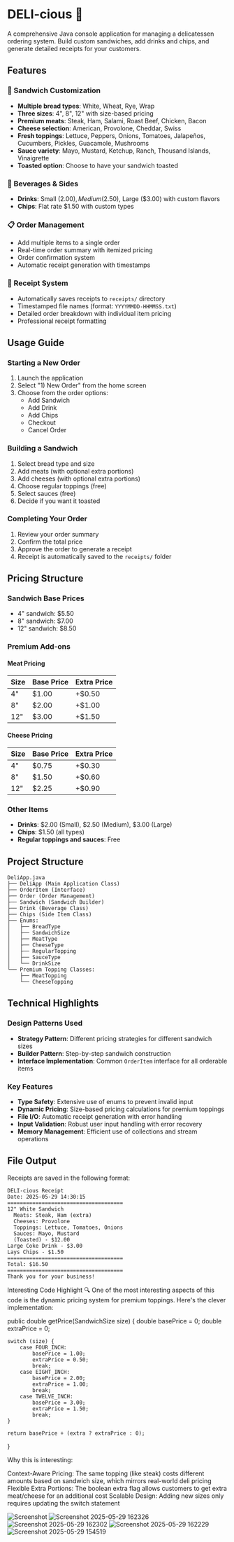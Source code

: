 # DELI-cious 🥪

A comprehensive Java console application for managing a delicatessen ordering system. Build custom sandwiches, add drinks and chips, and generate detailed receipts for your customers.

## Features

### 🥪 Sandwich Customization
- **Multiple bread types**: White, Wheat, Rye, Wrap
- **Three sizes**: 4", 8", 12" with size-based pricing
- **Premium meats**: Steak, Ham, Salami, Roast Beef, Chicken, Bacon
- **Cheese selection**: American, Provolone, Cheddar, Swiss
- **Fresh toppings**: Lettuce, Peppers, Onions, Tomatoes, Jalapeños, Cucumbers, Pickles, Guacamole, Mushrooms
- **Sauce variety**: Mayo, Mustard, Ketchup, Ranch, Thousand Islands, Vinaigrette
- **Toasted option**: Choose to have your sandwich toasted

### 🥤 Beverages & Sides
- **Drinks**: Small ($2.00), Medium ($2.50), Large ($3.00) with custom flavors
- **Chips**: Flat rate $1.50 with custom types

### 📋 Order Management
- Add multiple items to a single order
- Real-time order summary with itemized pricing
- Order confirmation system
- Automatic receipt generation with timestamps

### 📄 Receipt System
- Automatically saves receipts to `receipts/` directory
- Timestamped file names (format: `YYYYMMDD-HHMMSS.txt`)
- Detailed order breakdown with individual item pricing
- Professional receipt formatting

## Usage Guide

### Starting a New Order
1. Launch the application
2. Select "1) New Order" from the home screen
3. Choose from the order options:
   - Add Sandwich
   - Add Drink
   - Add Chips
   - Checkout
   - Cancel Order

### Building a Sandwich
1. Select bread type and size
2. Add meats (with optional extra portions)
3. Add cheeses (with optional extra portions)
4. Choose regular toppings (free)
5. Select sauces (free)
6. Decide if you want it toasted

### Completing Your Order
1. Review your order summary
2. Confirm the total price
3. Approve the order to generate a receipt
4. Receipt is automatically saved to the `receipts/` folder

## Pricing Structure

### Sandwich Base Prices
- 4" sandwich: $5.50
- 8" sandwich: $7.00
- 12" sandwich: $8.50

### Premium Add-ons

#### Meat Pricing
| Size | Base Price | Extra Price |
|------|------------|-------------|
| 4"   | $1.00      | +$0.50      |
| 8"   | $2.00      | +$1.00      |
| 12"  | $3.00      | +$1.50      |

#### Cheese Pricing
| Size | Base Price | Extra Price |
|------|------------|-------------|
| 4"   | $0.75      | +$0.30      |
| 8"   | $1.50      | +$0.60      |
| 12"  | $2.25      | +$0.90      |

### Other Items
- **Drinks**: $2.00 (Small), $2.50 (Medium), $3.00 (Large)
- **Chips**: $1.50 (all types)
- **Regular toppings and sauces**: Free

## Project Structure

```
DeliApp.java
├── DeliApp (Main Application Class)
├── OrderItem (Interface)
├── Order (Order Management)
├── Sandwich (Sandwich Builder)
├── Drink (Beverage Class)
├── Chips (Side Item Class)
├── Enums:
│   ├── BreadType
│   ├── SandwichSize
│   ├── MeatType
│   ├── CheeseType
│   ├── RegularTopping
│   ├── SauceType
│   └── DrinkSize
└── Premium Topping Classes:
    ├── MeatTopping
    └── CheeseTopping
```

## Technical Highlights

### Design Patterns Used
- **Strategy Pattern**: Different pricing strategies for different sandwich sizes
- **Builder Pattern**: Step-by-step sandwich construction
- **Interface Implementation**: Common `OrderItem` interface for all orderable items

### Key Features
- **Type Safety**: Extensive use of enums to prevent invalid input
- **Dynamic Pricing**: Size-based pricing calculations for premium toppings
- **File I/O**: Automatic receipt generation with error handling
- **Input Validation**: Robust user input handling with error recovery
- **Memory Management**: Efficient use of collections and stream operations

## File Output

Receipts are saved in the following format:
```
DELI-cious Receipt
Date: 2025-05-29 14:30:15
=====================================
12" White Sandwich
  Meats: Steak, Ham (extra)
  Cheeses: Provolone
  Toppings: Lettuce, Tomatoes, Onions
  Sauces: Mayo, Mustard
  (Toasted) - $12.00
Large Coke Drink - $3.00
Lays Chips - $1.50
=====================================
Total: $16.50
=====================================
Thank you for your business!
```
Interesting Code Highlight 🔍
One of the most interesting aspects of this code is the dynamic pricing system for premium toppings. Here's the clever implementation:

public double getPrice(SandwichSize size) {
    double basePrice = 0;
    double extraPrice = 0;
    
    switch (size) {
        case FOUR_INCH:
            basePrice = 1.00;
            extraPrice = 0.50;
            break;
        case EIGHT_INCH:
            basePrice = 2.00;
            extraPrice = 1.00;
            break;
        case TWELVE_INCH:
            basePrice = 3.00;
            extraPrice = 1.50;
            break;
    }
    
    return basePrice + (extra ? extraPrice : 0);
}

Why this is interesting:

Context-Aware Pricing: The same topping (like steak) costs different amounts based on sandwich size, which mirrors real-world deli pricing
Flexible Extra Portions: The boolean extra flag allows customers to get extra meat/cheese for an additional cost
Scalable Design: Adding new sizes only requires updating the switch statement

![Screenshot](https://user-images.githubusercontent.com/xxxxxx/filename.png)
![Screenshot 2025-05-29 162326](https://github.com/user-attachments/assets/70d3d3ba-e6f3-4ba7-a915-33976f329403)
![Screenshot 2025-05-29 162302](https://github.com/user-attachments/assets/2237bf5c-08d3-4a39-afa4-8b8e925772fe)
![Screenshot 2025-05-29 162229](https://github.com/user-attachments/assets/7c0d6bc3-50ac-4491-ad9a-4dceed9d6e63)
![Screenshot 2025-05-29 154519](https://github.com/user-attachments/assets/23de9d26-8853-46ce-8ba8-1e31b89094ce)
